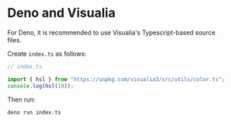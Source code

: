 # Deno and Visualia

For Deno, it is recommended to use Visualia's Typescript-based source files.

Create `index.ts` as follows:

```ts
// index.ts

import { hsl } from "https://unpkg.com/visualia3/src/utils/color.ts";
console.log(hsl(10));
```

Then run:

```bash
deno run index.ts
```
